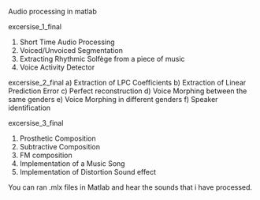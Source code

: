 Audio processing in matlab

excersise_1_final
1. Short Time Audio Processing
2. Voiced/Unvoiced Segmentation
3. Extracting Rhythmic Solfège from a piece of music
4. Voice Activity Detector

excersise_2_final
a) Extraction of LPC Coefficients
b) Extraction of Linear Prediction Error
c) Perfect reconstruction
d) Voice Morphing between the same genders
e) Voice Morphing in different genders
f) Speaker identification

excersise_3_final
1. Prosthetic Composition
2. Subtractive Composition
3. FM composition
4. Implementation of a Music Song
5. Implementation of Distortion Sound effect


You can ran .mlx files in Matlab and hear the sounds that i have processed.
